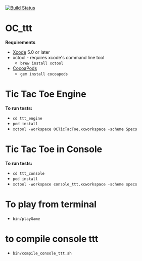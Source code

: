 [![Build Status](https://magnum.travis-ci.com/TakaGoto/OC_ttt.png?token=AoQy2o2YM8JsaWDuHiLa&branch=master)](https://magnum.travis-ci.com/TakaGoto/OC_ttt)


OC_ttt
======

<b>Requirements</b>

- [Xcode](https://developer.apple.com/xcode/) 5.0 or later
- xctool - requires xcode's command line tool
  - `brew install xctool`
- [CocoaPods](http://cocoapods.org/)
  - `gem install cocoapods`

# Tic Tac Toe Engine

<b>To run tests:</b>

- `cd ttt_engine`
- `pod install`
- `xctool -workspace OCTicTacToe.xcworkspace -scheme Specs`

# Tic Tac Toe in Console

<b>To run tests:</b>

- `cd ttt_console`
- `pod install`
- `xctool -workspace console_ttt.xcworkspace -scheme specs`

# To play from terminal

- `bin/playGame`

# to compile console ttt

- `bin/compile_console_ttt.sh`
